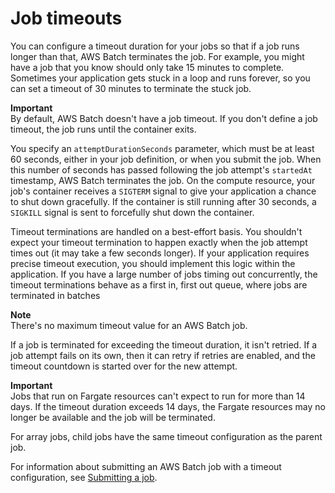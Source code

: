 # Job timeouts<a name="job_timeouts"></a>

You can configure a timeout duration for your jobs so that if a job runs longer than that, AWS Batch terminates the job\. For example, you might have a job that you know should only take 15 minutes to complete\. Sometimes your application gets stuck in a loop and runs forever, so you can set a timeout of 30 minutes to terminate the stuck job\.

**Important**  
By default, AWS Batch doesn't have a job timeout\. If you don't define a job timeout, the job runs until the container exits\.

You specify an `attemptDurationSeconds` parameter, which must be at least 60 seconds, either in your job definition, or when you submit the job\. When this number of seconds has passed following the job attempt's `startedAt` timestamp, AWS Batch terminates the job\. On the compute resource, your job's container receives a `SIGTERM` signal to give your application a chance to shut down gracefully\. If the container is still running after 30 seconds, a `SIGKILL` signal is sent to forcefully shut down the container\.

Timeout terminations are handled on a best\-effort basis\. You shouldn't expect your timeout termination to happen exactly when the job attempt times out \(it may take a few seconds longer\)\. If your application requires precise timeout execution, you should implement this logic within the application\. If you have a large number of jobs timing out concurrently, the timeout terminations behave as a first in, first out queue, where jobs are terminated in batches

**Note**  
There's no maximum timeout value for an AWS Batch job\.

If a job is terminated for exceeding the timeout duration, it isn't retried\. If a job attempt fails on its own, then it can retry if retries are enabled, and the timeout countdown is started over for the new attempt\.

**Important**  
Jobs that run on Fargate resources can't expect to run for more than 14 days\. If the timeout duration exceeds 14 days, the Fargate resources may no longer be available and the job will be terminated\. 

For array jobs, child jobs have the same timeout configuration as the parent job\.

For information about submitting an AWS Batch job with a timeout configuration, see [Submitting a job](submit_job.md)\.